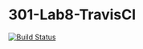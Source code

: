 # 301-Lab8-TravisCI
[![Build Status](https://travis-ci.com/nluu175/301TravisDemo.svg?branch=main)](https://travis-ci.com/nluu175/301TravisDemo)
